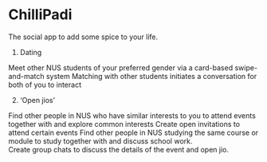 # ChilliPadi
The social app to add some spice to your life.

1. Dating

Meet other NUS students of your preferred gender via a card-based swipe-and-match system
Matching with other students initiates a conversation for both of you to interact

2. ‘Open jios’

Find other people in NUS who have similar interests to you to attend events together with and explore common interests
Create open invitations to attend certain events
Find other people in NUS studying the same course or module to study together with and discuss school work.     
Create group chats to discuss the details of the event and open jio. 




















